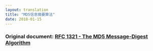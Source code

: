 ```yaml
---
layout: translation
title: "MD5信息摘要算法"
date: 2018-01-15
---
```


### Original document: [RFC 1321 - The MD5 Message-Digest Algorithm](http://www.faqs.org/rfcs/rfc1321.html)
